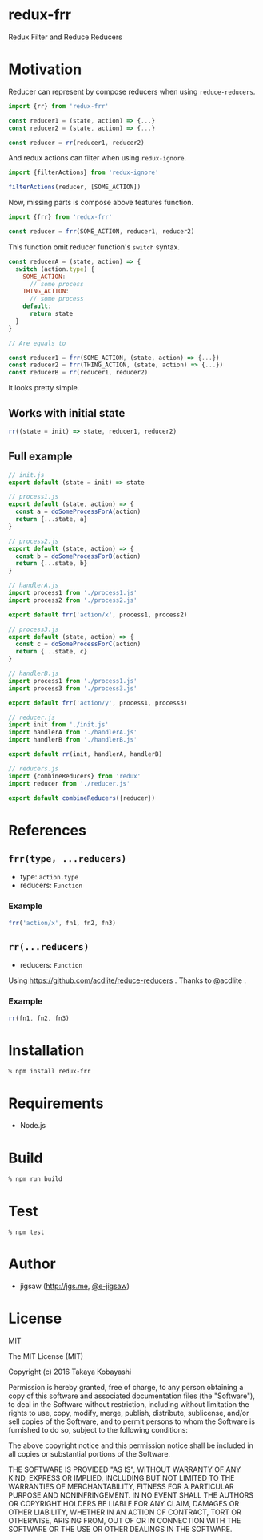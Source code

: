 # redux-frr

Redux Filter and Reduce Reducers

# Motivation

Reducer can represent by compose reducers when using `reduce-reducers`.

```js
import {rr} from 'redux-frr'

const reducer1 = (state, action) => {...}
const reducer2 = (state, action) => {...}

const reducer = rr(reducer1, reducer2)
```

And redux actions can filter when using `redux-ignore`.

```js
import {filterActions} from 'redux-ignore'

filterActions(reducer, [SOME_ACTION])
```

Now, missing parts is compose above features function.

```js
import {frr} from 'redux-frr'

const reducer = frr(SOME_ACTION, reducer1, reducer2)
```

This function omit reducer function's `switch` syntax.

```js
const reducerA = (state, action) => {
  switch (action.type) {
    SOME_ACTION:
      // some process
    THING_ACTION:
      // some process
    default:
      return state
  }
}

// Are equals to

const reducer1 = frr(SOME_ACTION, (state, action) => {...})
const reducer2 = frr(THING_ACTION, (state, action) => {...})
const reducerB = rr(reducer1, reducer2)
```

It looks pretty simple.

## Works with initial state

```js
rr((state = init) => state, reducer1, reducer2)
```

## Full example

```js
// init.js
export default (state = init) => state

// process1.js
export default (state, action) => {
  const a = doSomeProcessForA(action)
  return {...state, a}
}

// process2.js
export default (state, action) => {
  const b = doSomeProcessForB(action)
  return {...state, b}
}

// handlerA.js
import process1 from './process1.js'
import process2 from './process2.js'

export default frr('action/x', process1, process2)

// process3.js
export default (state, action) => {
  const c = doSomeProcessForC(action)
  return {...state, c}
}

// handlerB.js
import process1 from './process1.js'
import process3 from './process3.js'

export default frr('action/y', process1, process3)

// reducer.js
import init from './init.js'
import handlerA from './handlerA.js'
import handlerB from './handlerB.js'

export default rr(init, handlerA, handlerB)

// reducers.js
import {combineReducers} from 'redux'
import reducer from './reducer.js'

export default combineReducers({reducer})
```

# References

## `frr(type, ...reducers)`

* type: `action.type`
* reducers: `Function`

### Example

```js
frr('action/x', fn1, fn2, fn3)
```

## `rr(...reducers)`

* reducers: `Function`

Using https://github.com/acdlite/reduce-reducers . Thanks to @acdlite .

### Example

```js
rr(fn1, fn2, fn3)
```

# Installation

```
% npm install redux-frr
```

# Requirements

* Node.js

# Build

```
% npm run build
```

# Test

```
% npm test
```

# Author

* jigsaw (http://jgs.me, [@e-jigsaw](http://github.com/e-jigsaw))

# License

MIT

The MIT License (MIT)

Copyright (c) 2016 Takaya Kobayashi

Permission is hereby granted, free of charge, to any person obtaining a copy of this software and associated documentation files (the "Software"), to deal in the Software without restriction, including without limitation the rights to use, copy, modify, merge, publish, distribute, sublicense, and/or sell copies of the Software, and to permit persons to whom the Software is furnished to do so, subject to the following conditions:

The above copyright notice and this permission notice shall be included in all copies or substantial portions of the Software.

THE SOFTWARE IS PROVIDED "AS IS", WITHOUT WARRANTY OF ANY KIND, EXPRESS OR IMPLIED, INCLUDING BUT NOT LIMITED TO THE WARRANTIES OF MERCHANTABILITY, FITNESS FOR A PARTICULAR PURPOSE AND NONINFRINGEMENT. IN NO EVENT SHALL THE AUTHORS OR COPYRIGHT HOLDERS BE LIABLE FOR ANY CLAIM, DAMAGES OR OTHER LIABILITY, WHETHER IN AN ACTION OF CONTRACT, TORT OR OTHERWISE, ARISING FROM, OUT OF OR IN CONNECTION WITH THE SOFTWARE OR THE USE OR OTHER DEALINGS IN THE SOFTWARE.
